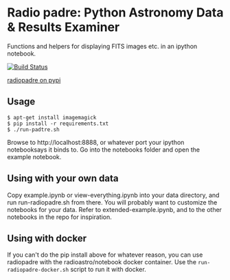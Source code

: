 
Radio padre: Python Astronomy Data & Results Examiner
=====================================================

Functions and helpers for displaying FITS images etc. in an ipython notebook.

[![Build Status](https://travis-ci.org/radio-astro/radiopadre.svg?branch=v0.1.2)](https://travis-ci.org/radio-astro/radiopadre)

[radiopadre on pypi](https://pypi.python.org/pypi/radiopadre)


Usage
-----

```
$ apt-get install imagemagick
$ pip install -r requirements.txt
$ ./run-padtre.sh
```

Browse to http://localhost:8888, or whatever port your ipython notebooksays it binds to. Go into the 
notebooks folder and open the example notebook.

Using with your own data
------------------------

Copy example.ipynb or view-everything.ipynb into your data directory, and run run-radiopadre.sh from there.
You will probably want to customize the notebooks for your data. Refer to extended-example.ipynb, and to 
the other notebooks in the repo for inspiration.

Using with docker
-----------------

If you can't do the pip install above for whatever reason, you can use radiopadre with the radioastro/notebook docker container. Use the ```run-radiopadre-docker.sh``` script to run it with docker.

